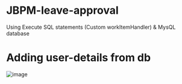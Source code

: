 # JBPM-leave-approval
Using Execute SQL statements (Custom workItemHandler) &amp; MysQL database

# Adding user-details from db

![image](https://github.com/user-attachments/assets/42a84b70-b9bb-4320-97f5-6a02b9f8530b)

